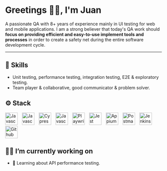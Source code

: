 # Greetings 🧙‍♂️, I'm️ Juan

A passionate QA with 8+ years of experience mainly in UI testing for web and mobile applications. I am a strong believer
that today's QA work should **focus on providing efficient and easy-to-use implement tools and processes** in order to
create a safety net during the entire software development cycle.

---

## 🤹 Skills

- Unit testing, performance testing, integration testing, E2E & exploratory testing.
- Team player & collaborative, good communicator & problem solver.

## ⚙️ Stack

<p>
<img alt="Javascript" width="40px" style="padding-right:10px;" src="https://cdn.jsdelivr.net/gh/devicons/devicon@latest/icons/javascript/javascript-original.svg"/>
<img alt="Javascript" width="40px" style="padding-right:10px;" src="https://cdn.jsdelivr.net/gh/devicons/devicon@latest/icons/typescript/typescript-original.svg"/>
<img alt="Cypress" width="40px" style="padding-right:10px;" src="https://cdn.jsdelivr.net/gh/devicons/devicon@latest/icons/cypressio/cypressio-original.svg"/>
<img alt="Javascript" width="40px" style="padding-right:10px;" src="https://asset.brandfetch.io/idV7ZoyErg/idjjDL4vNp.svg?updated=1708617611752"/>
<img alt="Playwright" width="40px" style="padding-right:10px;" src="https://cdn.jsdelivr.net/gh/devicons/devicon@latest/icons/playwright/playwright-original.svg"/>
<img alt="Jest" width="40px" style="padding-right:10px;" src="https://cdn.jsdelivr.net/gh/devicons/devicon@latest/icons/jest/jest-plain.svg"/>
<img alt="Appium" width="40px" style="padding-right:10px;" src="https://appium.io/docs/en/latest/assets/images/appium-logo.png"/>
<img alt="Postman" width="40px" style="padding-right:10px;" src="https://cdn.jsdelivr.net/gh/devicons/devicon@latest/icons/postman/postman-original.svg"/>
<img alt="Jenkins" width="40px" style="padding-right:10px;" src="https://cdn.jsdelivr.net/gh/devicons/devicon@latest/icons/jenkins/jenkins-original.svg"/>
<img alt="Github actions" width="40px" style="padding-right:10px;" src="https://cdn.jsdelivr.net/gh/devicons/devicon@latest/icons/githubactions/githubactions-original.svg"/>
</p>

## 🙇‍♂️ I’m currently working on

- 🌱 Learning about API performance testing.
